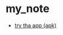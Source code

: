 # my_note

- [try tha app (apk)](https://drive.google.com/file/d/1B4nIWfMQEKTdz34HzNUcnGODuzX9iSGI/view?usp=drivesdk)

